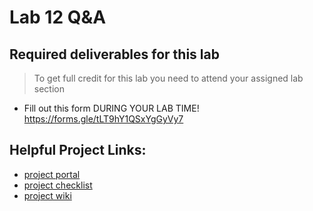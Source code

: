 # Lab 12 Q&A

## <b>Required</b> deliverables for this lab
> To get full credit for this lab you need to attend your assigned lab section
* Fill out this form DURING YOUR LAB TIME! https://forms.gle/tLT9hY1QSxYgGyVy7

## Helpful Project Links:

* [project portal](https://github.umn.edu/umn-csci-3081-f20/project-portal)
* [project checklist](https://github.umn.edu/umn-csci-3081-f20/project-portal/wiki/Iteration-1---Checklist)
* [project wiki](https://github.umn.edu/umn-csci-3081-f20/project-portal/wiki)
